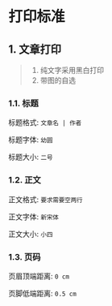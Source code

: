 # 打印标准

## 1. 文章打印

> 1. 纯文字采用黑白打印
> 2. 带图的自选

### 1.1. 标题

标题格式: `文章名 | 作者`

标题字体: `幼圆`

标题大小: `二号`

### 1.2. 正文

正文格式: `要求需要空两行`

正文字体: `新宋体`

正文大小: `小四`

### 1.3. 页码

页眉顶端距离: `0 cm`

页脚低端距离: `0.5 cm`



